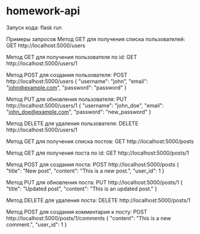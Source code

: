 # homework-api

Запуск кода:
flask run

Примеры запросов
Метод GET для получения списка пользователей:
GET http://localhost:5000/users

Метод GET для получения пользователя по id:
GET http://localhost:5000/users/1

Метод POST для создания пользователя:
POST http://localhost:5000/users
{
    "username": "john",
    "email": "john@example.com",
    "password": "password"
}

Метод PUT для обновления пользователя:
PUT http://localhost:5000/users/1
{
    "username": "john_doe",
    "email": "john_doe@example.com",
    "password": "new_password"
}

Метод DELETE для удаления пользователя:
DELETE http://localhost:5000/users/1

Метод GET для получения списка постов:
GET http://localhost:5000/posts

Метод GET для получения поста по id:
GET http://localhost:5000/posts/1

Метод POST для создания поста:
POST http://localhost:5000/posts
{
    "title": "New post",
    "content": "This is a new post.",
    "user_id": 1
}

Метод PUT для обновления поста:
PUT http://localhost:5000/posts/1
{
    "title": "Updated post",
    "content": "This is an updated post."
}

Метод DELETE для удаления поста:
DELETE http://localhost:5000/posts/1

Метод POST для создания комментария к посту:
POST http://localhost:5000/posts/1/comments
{
    "content": "This is a new comment.",
    "user_id": 1
}
